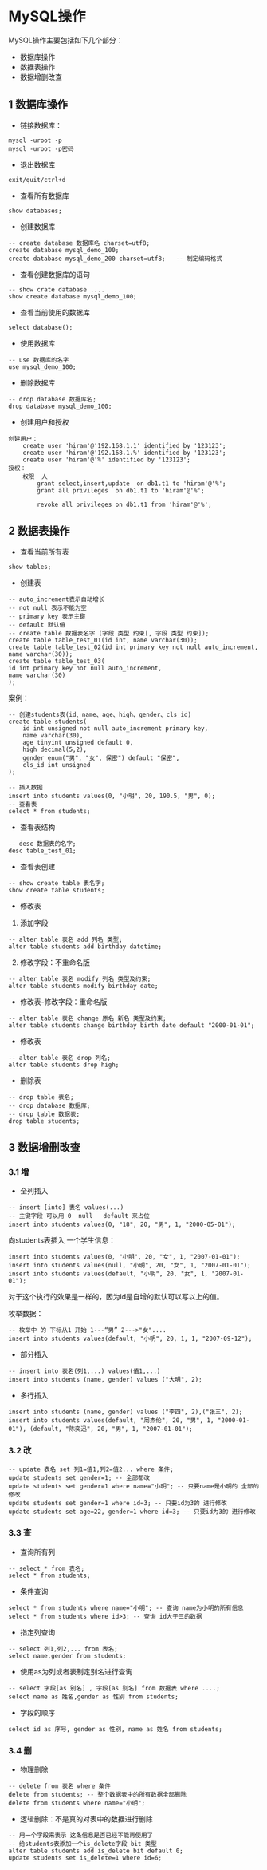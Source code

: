 # MySQL操作

MySQL操作主要包括如下几个部分：

- 数据库操作
- 数据表操作
- 数据增删改查

## 1 数据库操作

- 链接数据库：

```
mysql -uroot -p
mysql -uroot -p密码
```

- 退出数据库

```
exit/quit/ctrl+d
```

- 查看所有数据库

```
show databases;
```

- 创建数据库

```
-- create database 数据库名 charset=utf8;
create database mysql_demo_100;
create database mysql_demo_200 charset=utf8;   -- 制定编码格式
```

- 查看创建数据库的语句

```
-- show crate database ....
show create database mysql_demo_100;
```

- 查看当前使用的数据库

```
select database();
```

- 使用数据库

```
-- use 数据库的名字
use mysql_demo_100;
```

- 删除数据库

```
-- drop database 数据库名;
drop database mysql_demo_100;
```
- 创建用户和授权

```
创建用户：
    create user 'hiram'@'192.168.1.1' identified by '123123';
    create user 'hiram'@'192.168.1.%' identified by '123123';
    create user 'hiram'@'%' identified by '123123';
授权：
	权限  人
        grant select,insert,update  on db1.t1 to 'hiram'@'%';
        grant all privileges  on db1.t1 to 'hiram'@'%';

        revoke all privileges on db1.t1 from 'hiram'@'%';
```

## 2 数据表操作

- 查看当前所有表

```
show tables;
```

- 创建表

```
-- auto_increment表示自动增长
-- not null 表示不能为空
-- primary key 表示主键
-- default 默认值
-- create table 数据表名字 (字段 类型 约束[, 字段 类型 约束]);
create table table_test_01(id int, name varchar(30));
create table table_test_02(id int primary key not null auto_increment, name varchar(30));
create table table_test_03(
id int primary key not null auto_increment,
name varchar(30)
);
```
案例：

    -- 创建students表(id、name、age、high、gender、cls_id)
    create table students(
        id int unsigned not null auto_increment primary key,
        name varchar(30),
        age tinyint unsigned default 0,
        high decimal(5,2),
        gender enum("男", "女", 保密") default "保密",
        cls_id int unsigned
    );
    
    -- 插入数据
    insert into students values(0, "小明", 20, 190.5, "男", 0);
    -- 查看表
    select * from students;
- 查看表结构

```
-- desc 数据表的名字;
desc table_test_01;
```

- 查看表创建

```
-- show create table 表名字;
show create table students;
```

- 修改表
1. 添加字段
```
-- alter table 表名 add 列名 类型;
alter table students add birthday datetime;
```

2. 修改字段：不重命名版

```
-- alter table 表名 modify 列名 类型及约束;
alter table students modify birthday date;
```

- 修改表-修改字段：重命名版

```
-- alter table 表名 change 原名 新名 类型及约束;
alter table students change birthday birth date default "2000-01-01";
```

- 修改表
```
-- alter table 表名 drop 列名;
alter table students drop high;
```
- 删除表
```
-- drop table 表名;
-- drop database 数据库;
-- drop table 数据表;
drop table students;
```
## 3 数据增删改查

### 3.1 增

- 全列插入
```
-- insert [into] 表名 values(...)
-- 主键字段 可以用 0  null   default 来占位
insert into students values(0, "18", 20, "男", 1, "2000-05-01");
```
向students表插入 一个学生信息：
```
insert into students values(0, "小明", 20, "女", 1, "2007-01-01");
insert into students values(null, "小明", 20, "女", 1, "2007-01-01");
insert into students values(default, "小明", 20, "女", 1, "2007-01-01");
```
对于这个执行的效果是一样的，因为id是自增的默认可以写以上的值。

枚举数据：

    -- 枚举中 的 下标从1 开始 1---“男” 2--->"女"....
    insert into students values(default, "小明", 20, 1, 1, "2007-09-12");
- 部分插入

```
-- insert into 表名(列1,...) values(值1,...)
insert into students (name, gender) values ("大明", 2);
```

- 多行插入
```
insert into students (name, gender) values ("李四", 2),("张三", 2);
insert into students values(default, "周杰伦", 20, "男", 1, "2000-01-01"), (default, "陈奕迅", 20, "男", 1, "2007-01-01");
```
### 3.2 改

```
-- update 表名 set 列1=值1,列2=值2... where 条件;
update students set gender=1; -- 全部都改
update students set gender=1 where name="小明"; -- 只要name是小明的 全部的修改
update students set gender=1 where id=3; -- 只要id为3的 进行修改
update students set age=22, gender=1 where id=3; -- 只要id为3的 进行修改
```

### 3.3 查

- 查询所有列

```
-- select * from 表名;
select * from students;
```

- 条件查询
```
select * from students where name="小明"; -- 查询 name为小明的所有信息
select * from students where id>3; -- 查询 id大于三的数据
```
- 指定列查询

```
-- select 列1,列2,... from 表名;
select name,gender from students;
```

- 使用as为列或者表制定别名进行查询
```
-- select 字段[as 别名] , 字段[as 别名] from 数据表 where ....;
select name as 姓名,gender as 性别 from students;
```
- 字段的顺序

```
select id as 序号, gender as 性别, name as 姓名 from students;
```

### 3.4 删

- 物理删除

```
-- delete from 表名 where 条件
delete from students; -- 整个数据表中的所有数据全部删除
delete from students where name="小明";
```

- 逻辑删除：不是真的对表中的数据进行删除

```
-- 用一个字段来表示 这条信息是否已经不能再使用了
-- 给students表添加一个is_delete字段 bit 类型
alter table students add is_delete bit default 0;
update students set is_delete=1 where id=6;
```

